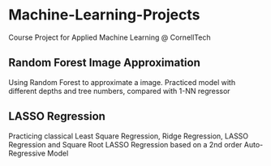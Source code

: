 # Machine-Learning-Projects
Course Project for Applied Machine Learning @ CornellTech

## Random Forest Image Approximation
Using Random Forest to approximate a image.
Practiced model with different depths and tree numbers, compared with 1-NN regressor

## LASSO Regression
Practicing classical Least Square Regression, Ridge Regression, LASSO Regression
and Square Root LASSO Regression based on a 2nd order Auto-Regressive Model
